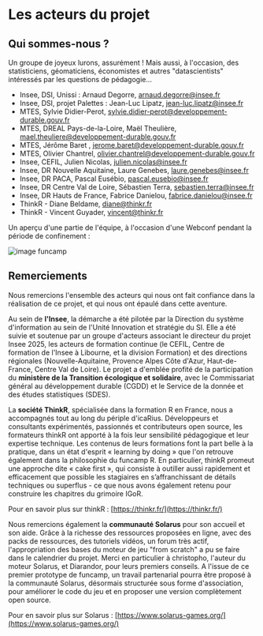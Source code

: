 # Les acteurs du projet

## Qui sommes-nous ?

Un groupe de joyeux lurons, assurément ! Mais aussi, à l'occasion, des statisticiens, géomaticiens, économistes et autres "datascientists" intéressés par les questions de pédagogie...

* Insee, DSI, Unissi : Arnaud Degorre, arnaud.degorre@insee.fr
* Insee, DSI, projet Palettes : Jean-Luc Lipatz, jean-luc.lipatz@insee.fr
* MTES, Sylvie Didier-Perot, sylvie.didier-perot@developpement-durable.gouv.fr
* MTES, DREAL Pays-de-la-Loire, Maël Theulière, mael.theuliere@developpement-durable.gouv.fr
* MTES, Jérôme Baret , jerome.baret@developpement-durable.gouv.fr
* MTES, Olivier Chantrel, olivier.chantrel@developpement-durable.gouv.fr
* Insee, CEFIL, Julien Nicolas, julien.nicolas@insee.fr
* Insee, DR Nouvelle Aquitaine, Laure Genebes, laure.genebes@insee.fr
* Insee, DR PACA,  Pascal Eusébio, pascal.eusebio@insee.fr
* Insee, DR Centre Val de Loire, Sébastien Terra, sebastien.terra@insee.fr
* Insee, DR Hauts de France, Fabrice Danielou, fabrice.danielou@insee.fr
* ThinkR - Diane Beldame, diane@thinkr.fr
* ThinkR - Vincent Guyader, vincent@thinkr.fr

Un aperçu d'une partie de l'équipe, à l'occasion d'une Webconf pendant la période de confinement :

![image funcamp](../.gitbook/assets/funcamp-r-team.png)

## Remerciements

Nous remercions l'ensemble des acteurs qui nous ont fait confiance dans la réalisation de ce projet, et qui nous ont épaulé dans cette aventure.

Au sein de **l'Insee**, la démarche a été pilotée par la Direction du système d'information au sein de l'Unité Innovation et stratégie du SI. Elle a été suivie et soutenue par un groupe d'acteurs associant le directeur du projet Insee 2025, les acteurs de formation continue \(le CEFIL, Centre de formation de l'Insee à Libourne, et la division Formation\) et des directions régionales \(Nouvelle-Aquitaine, Provence Alpes Côte d'Azur, Haut-de-France, Centre Val de Loire\). Le projet a d'emblée profité de la participation du **ministère de la Transition écologique et solidaire**, avec le Commissariat général au développement durable \(CGDD\) et le Service de la donnée et des études statistiques \(SDES\).

La **société ThinkR**, spécialisée dans la formation R en France, nous a accompagnés tout au long du périple d'icaRius. Développeurs et consultants expérimentés, passionnés et contributeurs open source, les formateurs thinkR ont apporté à la fois leur sensibilité pédagogique et leur expertise technique. Les contenus de leurs formations font la part belle à la pratique, dans un état d'esprit « learning by doing » que l'on retrouve également dans la philosophie du funcamp R. En particulier, thinkR promeut une approche dite « cake first », qui consiste à outiller aussi rapidement et efficacement que possible les stagiaires en s’affranchissant de détails techniques ou superflus - ce que nous avons également retenu pour construire les chapitres du grimoire IGoR.

Pour en savoir plus sur thinkR : [https://thinkr.fr/](https://thinkr.fr/)

Nous remercions également la **communauté Solarus** pour son accueil et son aide. Grâce à la richesse des ressources proposées en ligne, avec des packs de ressources, des tutoriels vidéos, un forum très actif, l'appropriation des bases du moteur de jeu "from scratch" a pu se faire dans le calendrier du projet. Merci en particulier à christopho, l'auteur du moteur Solarus, et Diarandor, pour leurs premiers conseils. A l'issue de ce premier prototype de funcamp, un travail partenarial pourra être proposé à la communauté Solarus, désormais structurée sous forme d'association, pour améliorer le code du jeu et en proposer une version complètement open source.

Pour en savoir plus sur Solarus : [https://www.solarus-games.org/](https://www.solarus-games.org/)

